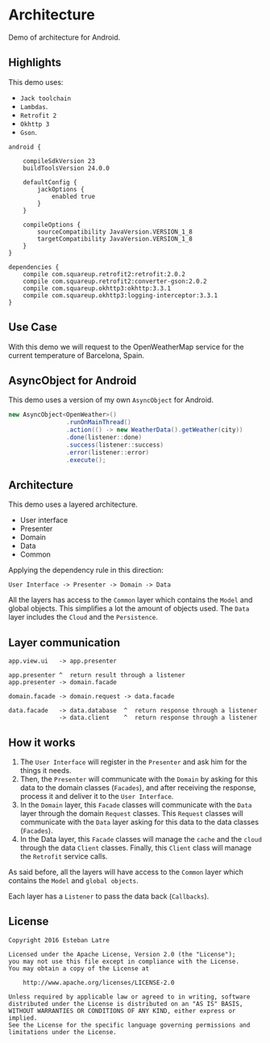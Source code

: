 # Architecture

Demo of architecture for Android.

## Highlights

This demo uses:

+ `Jack toolchain`
+ `Lambdas`.
+ `Retrofit 2`
+ `Okhttp 3`
+ `Gson`.

```
android {

    compileSdkVersion 23
    buildToolsVersion 24.0.0

    defaultConfig {
        jackOptions {
            enabled true
        }
    }

    compileOptions {
        sourceCompatibility JavaVersion.VERSION_1_8
        targetCompatibility JavaVersion.VERSION_1_8
    }
}

dependencies {
    compile com.squareup.retrofit2:retrofit:2.0.2
    compile com.squareup.retrofit2:converter-gson:2.0.2
    compile com.squareup.okhttp3:okhttp:3.3.1
    compile com.squareup.okhttp3:logging-interceptor:3.3.1
}
```

## Use Case
With this demo we will request to the OpenWeatherMap service for the current temperature of Barcelona, Spain.

## AsyncObject for Android

This demo uses a version of my own `AsyncObject` for Android.

```java
new AsyncObject<OpenWeather>()
                .runOnMainThread()
                .action(() -> new WeatherData().getWeather(city))
                .done(listener::done)
                .success(listener::success)
                .error(listener::error)
                .execute();
```

## Architecture

This demo uses a layered architecture.

+ User interface
+ Presenter
+ Domain
+ Data
+ Common

Applying the dependency rule in this direction:

    User Interface -> Presenter -> Domain -> Data

All the layers has access to the `Common` layer which contains the `Model` and global objects. This simplifies a lot the amount of objects used.
The `Data` layer includes the `Cloud` and the `Persistence`.

## Layer communication

```
app.view.ui   -> app.presenter

app.presenter ^  return result through a listener
app.presenter -> domain.facade

domain.facade -> domain.request -> data.facade

data.facade   -> data.database  ^  return response through a listener
              -> data.client    ^  return response through a listener
```

## How it works

1. The `User Interface` will register in the `Presenter` and ask him for the things it needs.
2. Then, the `Presenter` will communicate with the `Domain` by asking for this data to the domain classes (`Facades`), and after receiving the response, process it and deliver it to the `User Interface`.
3. In the `Domain` layer, this `Facade` classes will communicate with the `Data` layer through the domain `Request` classes. This `Request` classes will communicate with the `Data` layer asking for this data to the data classes (`Facades`).
4. In the Data layer, this `Facade` classes will manage the `cache` and the `cloud` through the data `Client` classes. Finally, this `Client` class will manage the `Retrofit` service calls.

As said before, all the layers will have access to the `Common` layer which contains the `Model` and `global objects`.

Each layer has a `Listener` to pass the data back (`Callbacks`).

## License
    Copyright 2016 Esteban Latre

    Licensed under the Apache License, Version 2.0 (the "License");
    you may not use this file except in compliance with the License.
    You may obtain a copy of the License at

        http://www.apache.org/licenses/LICENSE-2.0

    Unless required by applicable law or agreed to in writing, software
    distributed under the License is distributed on an "AS IS" BASIS,
    WITHOUT WARRANTIES OR CONDITIONS OF ANY KIND, either express or implied.
    See the License for the specific language governing permissions and
    limitations under the License.
